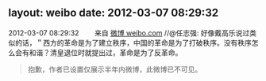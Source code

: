 layout: weibo
date: 2012-03-07 08:29:32
---
2012-03-07 08:29:32  &nbsp;&nbsp;&nbsp;&nbsp;&nbsp;&nbsp; 来自 <a href="http://weibo.com/" rel="nofollow">微博 weibo.com</a>
//@任志强: 好像戴高乐说过类似的话，＂西方的革命是为了建立秩序，中国的革命是为了打破秩序。没有秩序怎么会有和谐？清皇退位时就提出过，革命是为了反革命。
>  抱歉，作者已设置仅展示半年内微博，此微博已不可见。 ​​​
